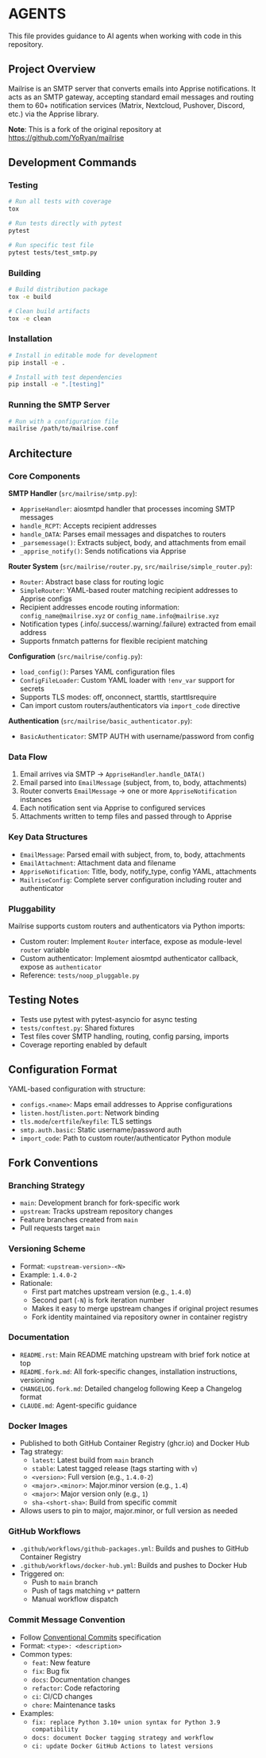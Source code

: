 # AGENTS

This file provides guidance to AI agents when working with code in this repository.

## Project Overview

Mailrise is an SMTP server that converts emails into Apprise notifications. It acts as an SMTP gateway, accepting standard email messages and routing them to 60+ notification services (Matrix, Nextcloud, Pushover, Discord, etc.) via the Apprise library.

**Note**: This is a fork of the original repository at https://github.com/YoRyan/mailrise

## Development Commands

### Testing
```bash
# Run all tests with coverage
tox

# Run tests directly with pytest
pytest

# Run specific test file
pytest tests/test_smtp.py
```

### Building
```bash
# Build distribution package
tox -e build

# Clean build artifacts
tox -e clean
```

### Installation
```bash
# Install in editable mode for development
pip install -e .

# Install with test dependencies
pip install -e ".[testing]"
```

### Running the SMTP Server
```bash
# Run with a configuration file
mailrise /path/to/mailrise.conf
```

## Architecture

### Core Components

**SMTP Handler** (`src/mailrise/smtp.py`):
- `AppriseHandler`: aiosmtpd handler that processes incoming SMTP messages
- `handle_RCPT`: Accepts recipient addresses
- `handle_DATA`: Parses email messages and dispatches to routers
- `_parsemessage()`: Extracts subject, body, and attachments from email
- `_apprise_notify()`: Sends notifications via Apprise

**Router System** (`src/mailrise/router.py`, `src/mailrise/simple_router.py`):
- `Router`: Abstract base class for routing logic
- `SimpleRouter`: YAML-based router matching recipient addresses to Apprise configs
- Recipient addresses encode routing information: `config_name@mailrise.xyz` or `config_name.info@mailrise.xyz`
- Notification types (.info/.success/.warning/.failure) extracted from email address
- Supports fnmatch patterns for flexible recipient matching

**Configuration** (`src/mailrise/config.py`):
- `load_config()`: Parses YAML configuration files
- `ConfigFileLoader`: Custom YAML loader with `!env_var` support for secrets
- Supports TLS modes: off, onconnect, starttls, starttlsrequire
- Can import custom routers/authenticators via `import_code` directive

**Authentication** (`src/mailrise/basic_authenticator.py`):
- `BasicAuthenticator`: SMTP AUTH with username/password from config

### Data Flow

1. Email arrives via SMTP → `AppriseHandler.handle_DATA()`
2. Email parsed into `EmailMessage` (subject, from, to, body, attachments)
3. Router converts `EmailMessage` → one or more `AppriseNotification` instances
4. Each notification sent via Apprise to configured services
5. Attachments written to temp files and passed through to Apprise

### Key Data Structures

- `EmailMessage`: Parsed email with subject, from, to, body, attachments
- `EmailAttachment`: Attachment data and filename
- `AppriseNotification`: Title, body, notify_type, config YAML, attachments
- `MailriseConfig`: Complete server configuration including router and authenticator

### Pluggability

Mailrise supports custom routers and authenticators via Python imports:
- Custom router: Implement `Router` interface, expose as module-level `router` variable
- Custom authenticator: Implement aiosmtpd authenticator callback, expose as `authenticator`
- Reference: `tests/noop_pluggable.py`

## Testing Notes

- Tests use pytest with pytest-asyncio for async testing
- `tests/conftest.py`: Shared fixtures
- Test files cover SMTP handling, routing, config parsing, imports
- Coverage reporting enabled by default

## Configuration Format

YAML-based configuration with structure:
- `configs.<name>`: Maps email addresses to Apprise configurations
- `listen.host`/`listen.port`: Network binding
- `tls.mode`/`certfile`/`keyfile`: TLS settings
- `smtp.auth.basic`: Static username/password auth
- `import_code`: Path to custom router/authenticator Python module

## Fork Conventions

### Branching Strategy
- `main`: Development branch for fork-specific work
- `upstream`: Tracks upstream repository changes
- Feature branches created from `main`
- Pull requests target `main`

### Versioning Scheme
- Format: `<upstream-version>-<N>`
- Example: `1.4.0-2`
- Rationale:
  - First part matches upstream version (e.g., `1.4.0`)
  - Second part (`-N`) is fork iteration number
  - Makes it easy to merge upstream changes if original project resumes
  - Fork identity maintained via repository owner in container registry

### Documentation
- `README.rst`: Main README matching upstream with brief fork notice at top
- `README.fork.md`: All fork-specific changes, installation instructions, versioning
- `CHANGELOG.fork.md`: Detailed changelog following Keep a Changelog format
- `CLAUDE.md`: Agent-specific guidance

### Docker Images
- Published to both GitHub Container Registry (ghcr.io) and Docker Hub
- Tag strategy:
  - `latest`: Latest build from `main` branch
  - `stable`: Latest tagged release (tags starting with `v`)
  - `<version>`: Full version (e.g., `1.4.0-2`)
  - `<major>.<minor>`: Major.minor version (e.g., `1.4`)
  - `<major>`: Major version only (e.g., `1`)
  - `sha-<short-sha>`: Build from specific commit
- Allows users to pin to major, major.minor, or full version as needed

### GitHub Workflows
- `.github/workflows/github-packages.yml`: Builds and pushes to GitHub Container Registry
- `.github/workflows/docker-hub.yml`: Builds and pushes to Docker Hub
- Triggered on:
  - Push to `main` branch
  - Push of tags matching `v*` pattern
  - Manual workflow dispatch

### Commit Message Convention
- Follow [Conventional Commits](https://www.conventionalcommits.org/) specification
- Format: `<type>: <description>`
- Common types:
  - `feat`: New feature
  - `fix`: Bug fix
  - `docs`: Documentation changes
  - `refactor`: Code refactoring
  - `ci`: CI/CD changes
  - `chore`: Maintenance tasks
- Examples:
  - `fix: replace Python 3.10+ union syntax for Python 3.9 compatibility`
  - `docs: document Docker tagging strategy and workflow`
  - `ci: update Docker GitHub Actions to latest versions`

